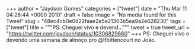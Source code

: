 
+++
author = "Jaydson Gomes"
categories = ["tweet"]
date = "Thu Mar 11 04:26:44 +0000 2010"
draft = false
image = "No media found for this Tweet"
slug = "48ec4cb0e0d22faae2a5e21303b5ea9a2e628230"
tags = ["tweet"]
title = """PS: Cheguei vivo e devend..."""
tweet = true
tweet_url = "https://twitter.com/jaydson/status/10306829660"
+++
PS: Cheguei vivo e devendo uma semana de almoço pro @lfbittencourt no João.

